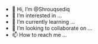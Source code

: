 - 👋 Hi, I’m @Shrouqsediq
- 👀 I’m interested in ...
- 🌱 I’m currently learning ...
- 💞️ I’m looking to collaborate on ...
- 📫 How to reach me ...

<!---
Shrouqsediq/Shrouqsediq is a ✨ special ✨ repository because its `README.md` (this file) appears on your GitHub profile.
You can click the Preview link to take a look at your changes.
--->
